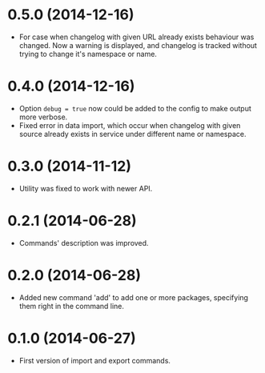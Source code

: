 0.5.0 (2014-12-16)
==================

* For case when changelog with given URL already exists
  behaviour was changed. Now a warning is displayed, and
  changelog is tracked without trying to change it's
  namespace or name.

0.4.0 (2014-12-16)
==================

* Option `debug = true` now could be added to the config to make output more verbose.
* Fixed error in data import, which occur when changelog with given source
  already exists in service under different name or namespace.

0.3.0 (2014-11-12)
==================

* Utility was fixed to work with newer API.

0.2.1 (2014-06-28)
==================

* Commands' description was improved.

0.2.0 (2014-06-28)
==================

* Added new command 'add' to add one or more packages, specifying them
  right in the command line.

0.1.0 (2014-06-27)
==================

* First version of import and export commands.

